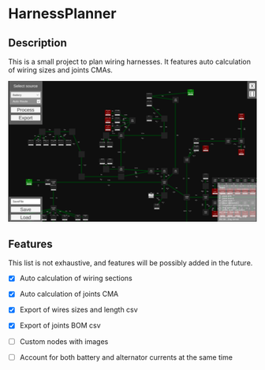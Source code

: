 # HarnessPlanner

## Description

This is a small project to plan wiring harnesses.
It features auto calculation of wiring sizes and joints CMAs.

![screenshot](./Docs/Images/screen_example.png)


## Features

This list is not exhaustive, and features will be possibly added in the future.

- [x] Auto calculation of wiring sections
- [x] Auto calculation of joints CMA
- [x] Export of wires sizes and length csv
- [x] Export of joints BOM csv
- [ ] Custom nodes with images
- [ ] Account for both battery and alternator currents at the same time

